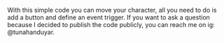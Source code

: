 With this simple code you can move your character, all you need to do is add a button and define an event trigger.
If you want to ask a question because I decided to publish the code publicly, you can reach me on ig: @tunahanduyar.
